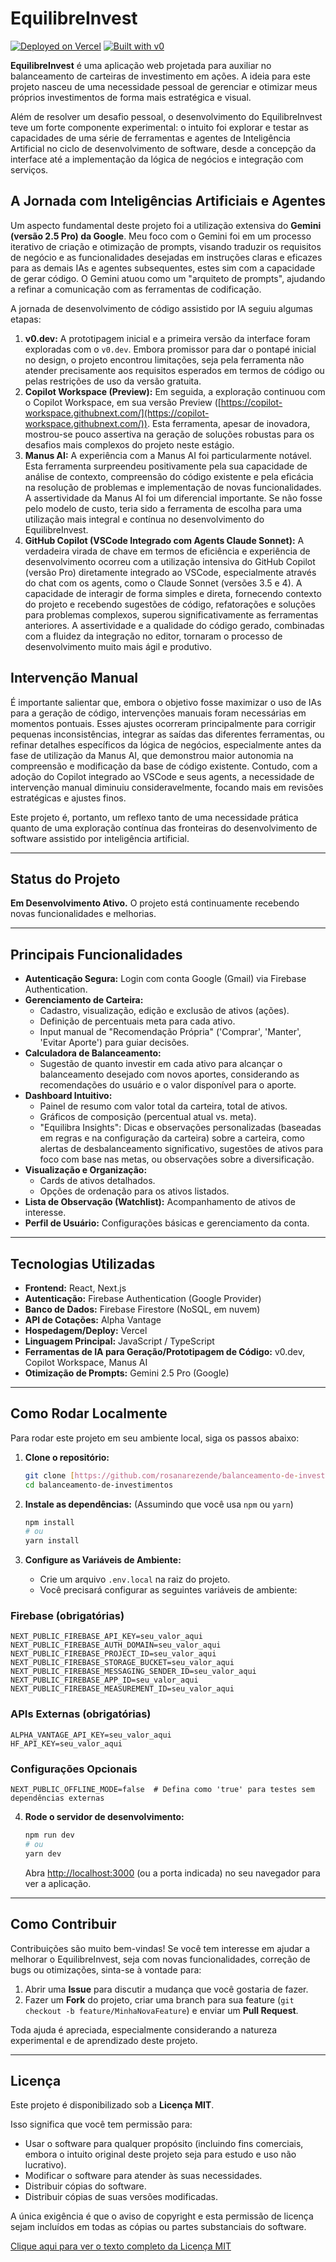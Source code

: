# EquilibreInvest 

[![Deployed on Vercel](https://img.shields.io/badge/Deployed%20on-Vercel-black?style=for-the-badge&logo=vercel)](https://vercel.com/rosana-rezendes-projects/v0-investir-para-o-futuro)
[![Built with v0](https://img.shields.io/badge/Built%20with-v0.dev-black?style=for-the-badge)](https://v0.dev/chat/projects/QNdp8n2hReh)


**EquilibreInvest** é uma aplicação web projetada para auxiliar no balanceamento de carteiras de investimento em ações. A ideia para este projeto nasceu de uma necessidade pessoal de gerenciar e otimizar meus próprios investimentos de forma mais estratégica e visual.

Além de resolver um desafio pessoal, o desenvolvimento do EquilibreInvest teve um forte componente experimental: o intuito foi explorar e testar as capacidades de uma série de ferramentas e agentes de Inteligência Artificial no ciclo de desenvolvimento de software, desde a concepção da interface até a implementação da lógica de negócios e integração com serviços.

## A Jornada com Inteligências Artificiais e Agentes

Um aspecto fundamental deste projeto foi a utilização extensiva do **Gemini (versão 2.5 Pro) da Google**. Meu foco com o Gemini foi em um processo iterativo de criação e otimização de prompts, visando traduzir os requisitos de negócio e as funcionalidades desejadas em instruções claras e eficazes para as demais IAs e agentes subsequentes, estes sim com a capacidade de gerar código. O Gemini atuou como um "arquiteto de prompts", ajudando a refinar a comunicação com as ferramentas de codificação.

A jornada de desenvolvimento de código assistido por IA seguiu algumas etapas:

1.  **v0.dev:** A prototipagem inicial e a primeira versão da interface foram exploradas com o `v0.dev`. Embora promissor para dar o pontapé inicial no design, o projeto encontrou limitações, seja pela ferramenta não atender precisamente aos requisitos esperados em termos de código ou pelas restrições de uso da versão gratuita.
2.  **Copilot Workspace (Preview):** Em seguida, a exploração continuou com o Copilot Workspace, em sua versão Preview ([https://copilot-workspace.githubnext.com/](https://copilot-workspace.githubnext.com/)). Esta ferramenta, apesar de inovadora, mostrou-se pouco assertiva na geração de soluções robustas para os desafios mais complexos do projeto neste estágio.
3.  **Manus AI:** A experiência com a Manus AI foi particularmente notável. Esta ferramenta surpreendeu positivamente pela sua capacidade de análise de contexto, compreensão do código existente e pela eficácia na resolução de problemas e implementação de novas funcionalidades. A assertividade da Manus AI foi um diferencial importante. Se não fosse pelo modelo de custo, teria sido a ferramenta de escolha para uma utilização mais integral e contínua no desenvolvimento do EquilibreInvest.
4.  **GitHub Copilot (VSCode Integrado com Agents Claude Sonnet):** A verdadeira virada de chave em termos de eficiência e experiência de desenvolvimento ocorreu com a utilização intensiva do GitHub Copilot (versão Pro) diretamente integrado ao VSCode, especialmente através do chat com os agents, como o Claude Sonnet (versões 3.5 e 4). A capacidade de interagir de forma simples e direta, fornecendo contexto do projeto e recebendo sugestões de código, refatorações e soluções para problemas complexos, superou significativamente as ferramentas anteriores. A assertividade e a qualidade do código gerado, combinadas com a fluidez da integração no editor, tornaram o processo de desenvolvimento muito mais ágil e produtivo.

## Intervenção Manual

É importante salientar que, embora o objetivo fosse maximizar o uso de IAs para a geração de código, intervenções manuais foram necessárias em momentos pontuais. Esses ajustes ocorreram principalmente para corrigir pequenas inconsistências, integrar as saídas das diferentes ferramentas, ou refinar detalhes específicos da lógica de negócios, especialmente antes da fase de utilização da Manus AI, que demonstrou maior autonomia na compreensão e modificação da base de código existente. Contudo, com a adoção do Copilot integrado ao VSCode e seus agents, a necessidade de intervenção manual diminuiu consideravelmente, focando mais em revisões estratégicas e ajustes finos.

Este projeto é, portanto, um reflexo tanto de uma necessidade prática quanto de uma exploração contínua das fronteiras do desenvolvimento de software assistido por inteligência artificial.

---

## Status do Projeto

**Em Desenvolvimento Ativo.** O projeto está continuamente recebendo novas funcionalidades e melhorias.

---

## Principais Funcionalidades

* **Autenticação Segura:** Login com conta Google (Gmail) via Firebase Authentication.
* **Gerenciamento de Carteira:**
    * Cadastro, visualização, edição e exclusão de ativos (ações).
    * Definição de percentuais meta para cada ativo.
    * Input manual de "Recomendação Própria" ('Comprar', 'Manter', 'Evitar Aporte') para guiar decisões.
* **Calculadora de Balanceamento:**
    * Sugestão de quanto investir em cada ativo para alcançar o balanceamento desejado com novos aportes, considerando as recomendações do usuário e o valor disponível para o aporte.
* **Dashboard Intuitivo:**
    * Painel de resumo com valor total da carteira, total de ativos.
    * Gráficos de composição (percentual atual vs. meta).
    * "Equilibra Insights": Dicas e observações personalizadas (baseadas em regras e na configuração da carteira) sobre a carteira, como alertas de desbalanceamento significativo, sugestões de ativos para foco com base nas metas, ou observações sobre a diversificação.
* **Visualização e Organização:**
    * Cards de ativos detalhados.
    * Opções de ordenação para os ativos listados.
* **Lista de Observação (Watchlist):** Acompanhamento de ativos de interesse.
* **Perfil de Usuário:** Configurações básicas e gerenciamento da conta.

---

## Tecnologias Utilizadas

* **Frontend:** React, Next.js 
* **Autenticação:** Firebase Authentication (Google Provider)
* **Banco de Dados:** Firebase Firestore (NoSQL, em nuvem)
* **API de Cotações:** Alpha Vantage
* **Hospedagem/Deploy:** Vercel
* **Linguagem Principal:** JavaScript / TypeScript
* **Ferramentas de IA para Geração/Prototipagem de Código:** v0.dev, Copilot Workspace, Manus AI
* **Otimização de Prompts:** Gemini 2.5 Pro (Google)

---

## Como Rodar Localmente

Para rodar este projeto em seu ambiente local, siga os passos abaixo:

1.  **Clone o repositório:**
    ```bash
    git clone [https://github.com/rosanarezende/balanceamento-de-investimentos.git](https://github.com/rosanarezende/balanceamento-de-investimentos.git)
    cd balanceamento-de-investimentos
    ```

2.  **Instale as dependências:**
    (Assumindo que você usa `npm` ou `yarn`)
    ```bash
    npm install
    # ou
    yarn install
    ```

3.  **Configure as Variáveis de Ambiente:**
    * Crie um arquivo `.env.local` na raiz do projeto.
    * Você precisará configurar as seguintes variáveis de ambiente:

### Firebase (obrigatórias)
```
NEXT_PUBLIC_FIREBASE_API_KEY=seu_valor_aqui
NEXT_PUBLIC_FIREBASE_AUTH_DOMAIN=seu_valor_aqui
NEXT_PUBLIC_FIREBASE_PROJECT_ID=seu_valor_aqui
NEXT_PUBLIC_FIREBASE_STORAGE_BUCKET=seu_valor_aqui
NEXT_PUBLIC_FIREBASE_MESSAGING_SENDER_ID=seu_valor_aqui
NEXT_PUBLIC_FIREBASE_APP_ID=seu_valor_aqui
NEXT_PUBLIC_FIREBASE_MEASUREMENT_ID=seu_valor_aqui
```

### APIs Externas (obrigatórias)
```
ALPHA_VANTAGE_API_KEY=seu_valor_aqui
HF_API_KEY=seu_valor_aqui
```

### Configurações Opcionais
```
NEXT_PUBLIC_OFFLINE_MODE=false  # Defina como 'true' para testes sem dependências externas
```

4.  **Rode o servidor de desenvolvimento:**
    ```bash
    npm run dev
    # ou
    yarn dev
    ```
    Abra [http://localhost:3000](http://localhost:3000) (ou a porta indicada) no seu navegador para ver a aplicação.

---

## Como Contribuir

Contribuições são muito bem-vindas! Se você tem interesse em ajudar a melhorar o EquilibreInvest, seja com novas funcionalidades, correção de bugs ou otimizações, sinta-se à vontade para:

1.  Abrir uma **Issue** para discutir a mudança que você gostaria de fazer.
2.  Fazer um **Fork** do projeto, criar uma branch para sua feature (`git checkout -b feature/MinhaNovaFeature`) e enviar um **Pull Request**.

Toda ajuda é apreciada, especialmente considerando a natureza experimental e de aprendizado deste projeto.

---

## Licença

Este projeto é disponibilizado sob a **Licença MIT**.

Isso significa que você tem permissão para:
* Usar o software para qualquer propósito (incluindo fins comerciais, embora o intuito original deste projeto seja para estudo e uso não lucrativo).
* Modificar o software para atender às suas necessidades.
* Distribuir cópias do software.
* Distribuir cópias de suas versões modificadas.

A única exigência é que o aviso de copyright e esta permissão de licença sejam incluídos em todas as cópias ou partes substanciais do software.

[Clique aqui para ver o texto completo da Licença MIT](https://opensource.org/licenses/MIT)

